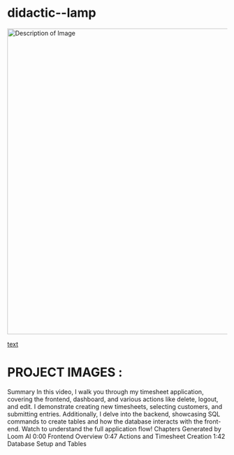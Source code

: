 # didactic--lamp 
<img src="/home/imran/pro/must/frontend/images/loomTimesheet.png" alt="Description of Image" width="700" height="700">
  
  

[text](https://www.loom.com/share/a9787cdd14524575ae62fe21efedb3cd)

# PROJECT IMAGES :
Summary
In this video, I walk you through my timesheet application, covering the frontend, dashboard, and various actions like delete, logout, and edit. I demonstrate creating new timesheets, selecting customers, and submitting entries. Additionally, I delve into the backend, showcasing SQL commands to create tables and how the database interacts with the front-end. Watch to understand the full application flow!
Chapters
Generated by Loom AI
0:00
Frontend Overview
0:47
Actions and Timesheet Creation
1:42
Database Setup and Tables

































































































































   <!-- for better view click image to enlarge >>..>>
 
  
  <img src="frontend/images/projectpaje1.png" alt="Description of Image" width="700" height="200">
  
  
  <img src="frontend/images/projectpage3.png" alt="Description of Image" width="700" height="200">
  
  <img src="frontend/images/projectpage2.png" alt="Description of Image" width="700" height="200"> 
  [https://drive.google.com/drive/home] -->